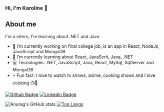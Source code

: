 ### Hi, I'm Karoline 👋

## About me
I'm a intern, I'm learning about .NET and Java 

- 🔭 I’m currently working on final college job, is an app in React, NodeJs, JavaScript and MongoDB
- 🌱 I’m currently learning about React, JavaScrit, Java, .NET
- 💻  Tecnologies: .NET, JavaScript, Java, React, MySql, SqlServer and MongoDB
- ⚡ Fun fact: I love to watch tv shows, anime, cooking shows and I love cooking 📺🍕

[![Github Badge](https://img.shields.io/badge/-Github-000?style=flat-square&logo=Github&logoColor=white&link=link_do_seu_perfil_no_github)](https://github.com/karolinelopes)
[![Linkedin Badge](https://img.shields.io/badge/-LinkedIn-blue?style=flat-square&logo=Linkedin&logoColor=white&link=link_do_seu_perfil_no_linkedin)](https://www.linkedin.com/in/karoline-lopes-silva/)

![Anurag's GitHub stats](https://github-readme-stats.vercel.app/api?username=karolinelopes&hide=contribs,prs)
[![Top Langs](https://github-readme-stats.vercel.app/api/top-langs/?username=karolinelopes)](https://github.com/anuraghazra/github-readme-stats)





